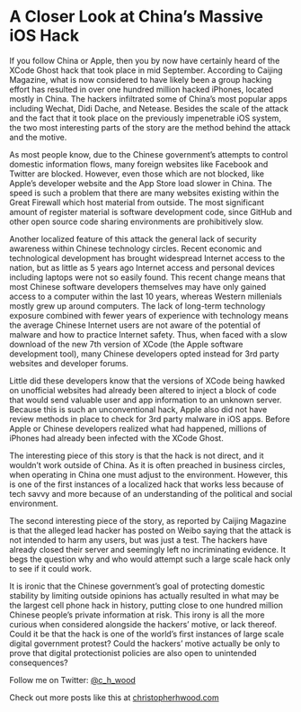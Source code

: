 
# A Closer Look at China’s Massive iOS Hack



If you follow China or Apple, then you by now have certainly heard of the XCode Ghost hack that took place in mid September. According to Caijing Magazine, what is now considered to have likely been a group hacking effort has resulted in over one hundred million hacked iPhones, located mostly in China. The hackers infiltrated some of China’s most popular apps including Wechat, Didi Dache, and Netease. Besides the scale of the attack and the fact that it took place on the previously impenetrable iOS system, the two most interesting parts of the story are the method behind the attack and the motive.

As most people know, due to the Chinese government’s attempts to control domestic information flows, many foreign websites like Facebook and Twitter are blocked. However, even those which are not blocked, like Apple’s developer website and the App Store load slower in China. The speed is such a problem that there are many websites existing within the Great Firewall which host material from outside. The most significant amount of register material is software development code, since GitHub and other open source code sharing environments are prohibitively slow.

Another localized feature of this attack the general lack of security awareness within Chinese technology circles. Recent economic and technological development has brought widespread Internet access to the nation, but as little as 5 years ago Internet access and personal devices including laptops were not so easily found. This recent change means that most Chinese software developers themselves may have only gained access to a computer within the last 10 years, whereas Western millenials mostly grew up around computers. The lack of long-term technology exposure combined with fewer years of experience with technology means the average Chinese Internet users are not aware of the potential of malware and how to practice Internet safety. Thus, when faced with a slow download of the new 7th version of XCode (the Apple software development tool), many Chinese developers opted instead for 3rd party websites and developer forums.

Little did these developers know that the versions of XCode being hawked on unofficial websites had already been altered to inject a block of code that would send valuable user and app information to an unknown server. Because this is such an unconventional hack, Apple also did not have review methods in place to check for 3rd party malware in iOS apps. Before Apple or Chinese developers realized what had happened, millions of iPhones had already been infected with the XCode Ghost.

The interesting piece of this story is that the hack is not direct, and it wouldn’t work outside of China. As it is often preached in business circles, when operating in China one must adjust to the environment. However, this is one of the first instances of a localized hack that works less because of tech savvy and more because of an understanding of the political and social environment.

The second interesting piece of the story, as reported by Caijing Magazine is that the alleged lead hacker has posted on Weibo saying that the attack is not intended to harm any users, but was just a test. The hackers have already closed their server and seemingly left no incriminating evidence. It begs the question why and who would attempt such a large scale hack only to see if it could work.

It is ironic that the Chinese government’s goal of protecting domestic stability by limiting outside opinions has actually resulted in what may be the largest cell phone hack in history, putting close to one hundred million Chinese people’s private information at risk. This irony is all the more curious when considered alongside the hackers’ motive, or lack thereof. Could it be that the hack is one of the world’s first instances of large scale digital government protest? Could the hackers’ motive actually be only to prove that digital protectionist policies are also open to unintended consequences?

Follow me on Twitter: [@c_h_wood](https://twitter.com/C_H_Wood)

Check out more posts like this at [christopherhwood.com](http://christopherhwood.com)
